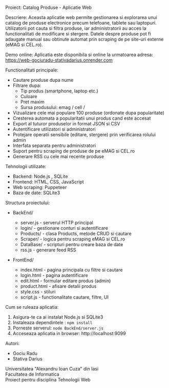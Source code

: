 Proiect: Catalog Produse - Aplicatie Web

Descriere:
Aceasta aplicatie web permite gestionarea si explorarea unui catalog de produse electronice precum telefoane, tablete sau laptopuri.
Utilizatorii pot cauta si filtra produse, iar administratorii au acces la functionalitati de modificare si stergere.
Datele despre produse pot fi adaugate manual sau obtinute automat prin scraping de pe site-uri externe (eMAG si CEL.ro).

Demo online:
Aplicatia este disponibila si online la urmatoarea adresa:
https://web-gociuradu-stativadarius.onrender.com

Functionalitati principale:

- Cautare produse dupa nume 
- Filtrare dupa:
    * Tip produs (smartphone, laptop etc.)
    * Culoare
    * Pret maxim
    * Sursa produsului: emag / cell /
- Vizualizare cele mai populare 100 produse (ordonate dupa popularitate)
- Cresterea automata a popularitatii unui produs cand este accesat
- Export al tuturor produselor in format JSON si CSV
- Autentificare utilizatori si administratori
- Protejare operatii sensibile (editare, stergere) prin verificarea rolului admin
- Interfata separata pentru administratori 
- Suport pentru scraping de produse de pe eMAG si CEL.ro
- Generare RSS cu cele mai recente produse

Tehnologii utilizate:

- Backend: Node.js , SQLite
- Frontend: HTML, CSS, JavaScript 
- Web scraping: Puppeteer
- Baza de date: SQLite3 


Structura proiectului:

- BackEnd/
    * server.js - serverul HTTP principal
    * login/ - gestionare conturi si autentificare
    * Products/ - clasa Products, metode CRUD si cautare
    * Scraper/ - logica pentru scraping eMAG si CEL.ro
    * DataBase/ - scripturi pentru creare baza de date
    * rss.js - generare feed RSS

- FrontEnd/
    * index.html - pagina principala cu filtre si cautare
    * login.html - pagina autentificare
    * edit.html - formular editare produs (admin)
    * product.html - afisare detalii produs
    * style.css - stiluri
    * script.js - functionalitate cautare, filtre, UI

Cum se ruleaza aplicatia:

1. Asigura-te ca ai instalat Node.js si SQLite3
2. Instaleaza dependintele : `npm install`
3. Porneste serverul: `node BackEnd/server.js`
4. Acceseaza aplicatia in browser: http://localhost:9099

Autori:
- Gociu Radu
- Stativa Darius
 
Universitatea "Alexandru Ioan Cuza" din Iasi  
Facultatea de Informatica  
Proiect pentru disciplina Tehnologii Web
